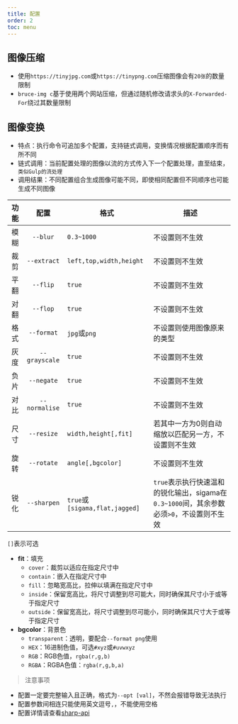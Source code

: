 ```yaml
---
title: 配置
order: 2
toc: menu
---
```


## 图像压缩

- 使用`https://tinyjpg.com`或`https://tinypng.com`压缩图像会有`20张`的数量限制
- `bruce-img c`基于使用两个网站压缩，但通过随机修改请求头的`X-Forwarded-For`绕过其数量限制

## 图像变换

- 特点：执行命令可追加多个配置，支持链式调用，变换情况根据配置顺序而有所不同
- 链式调用：当前配置处理的图像以流的方式传入下一个配置处理，直至结束，`类似Gulp的流处理`
- 调用结果：不同配置组合生成图像可能不同，即使相同配置但不同顺序也可能生成不同图像

功能|配置|格式|描述
:-:|:-:|-|-
模糊|`--blur`|`0.3~1000`|不设置则不生效
裁剪|`--extract`|`left,top,width,height`|不设置则不生效
平翻|`--flip`|`true`|不设置则不生效
对翻|`--flop`|`true`|不设置则不生效
格式|`--format`|`jpg`或`png`|不设置则使用图像原来的类型
灰度|`--grayscale`|`true`|不设置则不生效
负片|`--negate`|`true`|不设置则不生效
对比|`--normalise`|`true`|不设置则不生效
尺寸|`--resize`|`width,height[,fit]`|若其中一方为0则自动缩放以匹配另一方，不设置则不生效
旋转|`--rotate`|`angle[,bgcolor]`|不设置则不生效
锐化|`--sharpen`|`true`或`[sigama,flat,jagged]`|`true`表示执行快速温和的锐化输出，sigama在`0.3~1000`间，其余参数必须`>0`，不设置则不生效

`[]`表示可选

- **fit**：填充
	- `cover`：裁剪以适应在指定尺寸中
	- `contain`：嵌入在指定尺寸中
	- `fill`：忽略宽高比，拉伸以填满在指定尺寸中
	- `inside`：保留宽高比，将尺寸调整到尽可能大，同时确保其尺寸小于或等于指定尺寸
	- `outside`：保留宽高比，将尺寸调整到尽可能小，同时确保其尺寸大于或等于指定尺寸
- **bgcolor**：背景色
	- `transparent`：透明，要配合`--format png`使用
	- `HEX`：16进制色值，可选`#xyz`或`#uvwxyz`
	- `RGB`：RGB色值，`rgba(r,g,b)`
	- `RGBA`：RGBA色值：`rgba(r,g,b,a)`

> 注意事项

- 配置一定要完整输入且正确，格式为`--opt [val]`，不然会报错导致无法执行
- 配置参数间相连只能使用英文逗号`,`，不能使用空格
- 配置详情请查看[sharp-api](https://sharp.pixelplumbing.com/api-constructor)